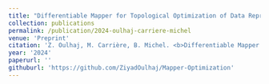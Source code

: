 ```yaml
---
title: "Differentiable Mapper for Topological Optimization of Data Representation"
collection: publications
permalink: /publication/2024-oulhaj-carriere-michel
venue: 'Preprint'
citation: 'Z. Oulhaj, M. Carrière, B. Michel. <b>Differentiable Mapper for Topological Optimization of Data Representation</b>, <i>Preprint</i>, 2024'
year: '2024'
paperurl: ''
githuburl: 'https://github.com/ZiyadOulhaj/Mapper-Optimization'
---
```

